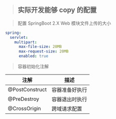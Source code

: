 > ## 实际开发能够 copy 的配置

> 配置 SpringBoot 2.X Web 模块文件上传的大小

```yaml
spring:
  servlet:
    multipart:
      max-file-size: 20MB
      max-request-size: 20MB
      enabled: true
```

> 容器初始化注解

| 注解           | 描述           |
| -------------- | -------------- |
| @PostConstruct | 容器准备好执行 |
| @PreDestroy    | 容器退出时执行 |
| @CrossOrigin   | 跨域请求配置   |

